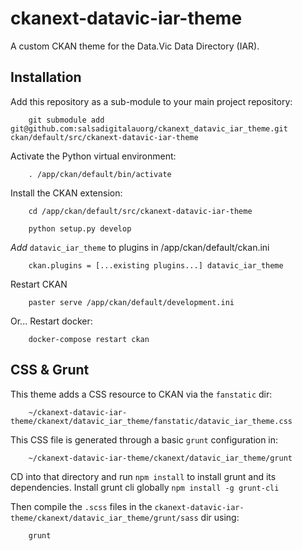 # ckanext-datavic-iar-theme

A custom CKAN theme for the Data.Vic Data Directory (IAR).

## Installation

Add this repository as a sub-module to your main project repository:

        git submodule add git@github.com:salsadigitalauorg/ckanext_datavic_iar_theme.git ckan/default/src/ckanext-datavic-iar-theme

Activate the Python virtual environment:

        . /app/ckan/default/bin/activate

Install the CKAN extension:

        cd /app/ckan/default/src/ckanext-datavic-iar-theme

        python setup.py develop
        
*Add* `datavic_iar_theme` to plugins in /app/ckan/default/ckan.ini

        ckan.plugins = [...existing plugins...] datavic_iar_theme

Restart CKAN

        paster serve /app/ckan/default/development.ini

Or... Restart docker:

        docker-compose restart ckan
## CSS & Grunt

This theme adds a CSS resource to CKAN via the `fanstatic` dir:

        ~/ckanext-datavic-iar-theme/ckanext/datavic_iar_theme/fanstatic/datavic_iar_theme.css

This CSS file is generated through a basic `grunt` configuration in:

        ~/ckanext-datavic-iar-theme/ckanext/datavic_iar_theme/grunt

CD into that directory and run `npm install` to install grunt and its dependencies.
Install grunt cli globally `npm install -g grunt-cli`

Then compile the `.scss` files in the `ckanext-datavic-iar-theme/ckanext/datavic_iar_theme/grunt/sass` dir using:

        grunt
